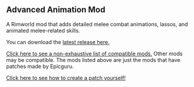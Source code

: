 ## Advanced Animation Mod
A Rimworld mod that adds detailed melee combat animations, lassos, and animated melee-related skills.

You can download the [latest release here.](https://github.com/Epicguru/AdvancedAnimationMod/releases/latest)

[Click here to see a non-exhaustive list of compatible mods.](https://github.com/Epicguru/AdvancedAnimationMod/blob/master/WeaponTweakData/Compatible%20Mods.md)
Other mods may be compatible. The mods listed above are just the mods that have patches made by Epicguru.

[Click here to see how to create a patch yourself!](Source/TweakTutorial/AuthorTweaks.md)